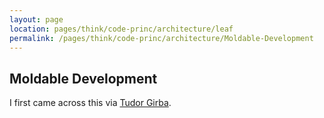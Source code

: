 ```yaml
---
layout: page
location: pages/think/code-princ/architecture/leaf
permalink: /pages/think/code-princ/architecture/Moldable-Development
---
```


## Moldable Development

I first came across this via [Tudor Girba](https://twitter.com/girba).

